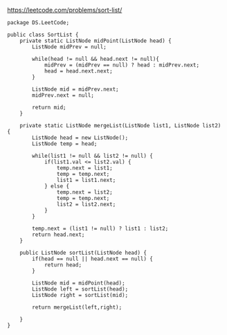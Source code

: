 https://leetcode.com/problems/sort-list/
   
    package DS.LeetCode;

    public class SortList {
        private static ListNode midPoint(ListNode head) {
            ListNode midPrev = null;
            
            while(head != null && head.next != null){
                midPrev = (midPrev == null) ? head : midPrev.next;
                head = head.next.next;
            }
            
            ListNode mid = midPrev.next;
            midPrev.next = null;
            
            return mid;
        }
        
        private static ListNode mergeList(ListNode list1, ListNode list2) {
            ListNode head = new ListNode();
            ListNode temp = head;
            
            while(list1 != null && list2 != null) {
                if(list1.val <= list2.val) {
                    temp.next = list1;
                    temp = temp.next;
                    list1 = list1.next;
                } else {
                    temp.next = list2;
                    temp = temp.next;
                    list2 = list2.next;
                }
            }
            
            temp.next = (list1 != null) ? list1 : list2;
            return head.next; 
        }
        
        public ListNode sortList(ListNode head) {
            if(head == null || head.next == null) {
                return head;
            }
            
            ListNode mid = midPoint(head);
            ListNode left = sortList(head);
            ListNode right = sortList(mid);
            
            return mergeList(left,right);
            
        }
    }
